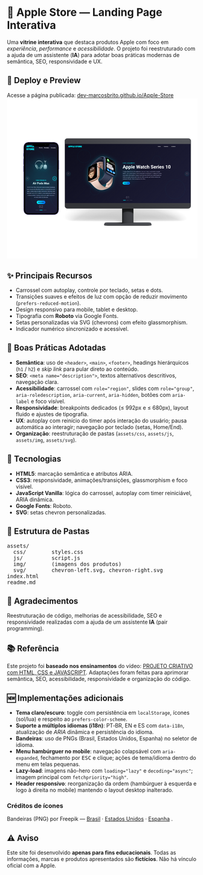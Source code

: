 <h1>🍏 Apple Store — Landing Page Interativa</h1>

<p>
  Uma <strong>vitrine interativa</strong> que destaca produtos Apple com foco em
  <em>experiência</em>, <em>performance</em> e <em>acessibilidade</em>. O projeto foi
  reestruturado com a ajuda de um assistente (<strong>IA</strong>) para adotar boas práticas modernas de semântica, SEO, responsividade e UX.
</p>

<h2>🔗 Deploy e Preview</h2>
<p>
  Acesse a página publicada: 
  <a href="https://dev-marcosbrito.github.io/Apple-Store/" target="_blank" rel="noopener noreferrer">dev-marcosbrito.github.io/Apple-Store</a> 
  
  <img src="https://github.com/Dev-MarcosBrito/Apple-Store/blob/main/assets/img/preview-mockups.png?raw=true">
</p>

<h2>✨ Principais Recursos</h2>
<ul>
  <li>Carrossel com autoplay, controle por teclado, setas e dots.</li>
  <li>Transições suaves e efeitos de luz com opção de reduzir movimento (<code>prefers-reduced-motion</code>).</li>
  <li>Design responsivo para mobile, tablet e desktop.</li>
  <li>Tipografia com <strong>Roboto</strong> via Google Fonts.</li>
  <li>Setas personalizadas via SVG (chevrons) com efeito glassmorphism.</li>
  <li>Indicador numérico sincronizado e acessível.</li>
</ul>

<h2>🧭 Boas Práticas Adotadas</h2>
<ul>
  <li><strong>Semântica</strong>: uso de <code>&lt;header&gt;</code>, <code>&lt;main&gt;</code>, <code>&lt;footer&gt;</code>, headings hierárquicos (<code>h1</code> / <code>h2</code>) e <em>skip link</em> para pular direto ao conteúdo.</li>
  <li><strong>SEO</strong>: <code>&lt;meta name="description"&gt;</code>, textos alternativos descritivos, navegação clara.</li>
  <li><strong>Acessibilidade</strong>: carrossel com <code>role="region"</code>, slides com <code>role="group"</code>, <code>aria-roledescription</code>, <code>aria-current</code>, <code>aria-hidden</code>, botões com <code>aria-label</code> e foco visível.</li>
  <li><strong>Responsividade</strong>: breakpoints dedicados (≤ 992px e ≤ 680px), layout fluido e ajustes de tipografia.</li>
  <li><strong>UX</strong>: autoplay com reinício do timer após interação do usuário; pausa automática ao interagir; navegação por teclado (setas, Home/End).</li>
  <li><strong>Organização</strong>: reestruturação de pastas (<code>assets/css</code>, <code>assets/js</code>, <code>assets/img</code>, <code>assets/svg</code>).</li>
</ul>

<h2>🧩 Tecnologias</h2>
<ul>
  <li><strong>HTML5</strong>: marcação semântica e atributos ARIA.</li>
  <li><strong>CSS3</strong>: responsividade, animações/transições, glassmorphism e foco visível.</li>
  <li><strong>JavaScript Vanilla</strong>: lógica do carrossel, autoplay com timer reiniciável, ARIA dinâmica.</li>
  <li><strong>Google Fonts</strong>: Roboto.</li>
  <li><strong>SVG</strong>: setas chevron personalizadas.</li>
</ul>

<h2>📁 Estrutura de Pastas</h2>
<pre>
assets/
  css/        styles.css
  js/         script.js
  img/        (imagens dos produtos)
  svg/        chevron-left.svg, chevron-right.svg
index.html
readme.md
</pre>

<h2>🤝 Agradecimentos</h2>
<p>
  Reestruturação de código, melhorias de acessibilidade, SEO e responsividade realizadas com a ajuda de um assistente <strong>IA</strong> (pair programming).
</p>

<h2>📚 Referência</h2>
<p>
  Este projeto foi <strong>baseado nos ensinamentos</strong> do vídeo:
  <a href="https://youtu.be/o_yiPCiwzUs?si=5hAv0MJd1AqGTziA" target="_blank" rel="noopener noreferrer">PROJETO CRIATIVO com HTML, CSS e JAVASCRIPT</a>.
  Adaptações foram feitas para aprimorar semântica, SEO, acessibilidade, responsividade e organização do código.
 </p>


<h2>🆕 Implementações adicionais</h2>
<ul>
  <li><strong>Tema claro/escuro</strong>: toggle com persistência em <code>localStorage</code>, ícones (sol/lua) e respeito ao <code>prefers-color-scheme</code>.</li>
  <li><strong>Suporte a múltiplos idiomas (i18n)</strong>: PT‑BR, EN e ES com <code>data-i18n</code>, atualização de <em>ARIA</em> dinâmica e persistência do idioma.</li>
  <li><strong>Bandeiras</strong>: uso de PNGs (Brasil, Estados Unidos, Espanha) no seletor de idioma.</li>
  <li><strong>Menu hambúrguer no mobile</strong>: navegação colapsável com <code>aria-expanded</code>, fechamento por <kbd>ESC</kbd> e clique; ações de tema/idioma dentro do menu em telas pequenas.</li>
  <li><strong>Lazy-load</strong>: imagens não-hero com <code>loading="lazy"</code> e <code>decoding="async"</code>; imagem principal com <code>fetchpriority="high"</code>.</li>
  <li><strong>Header responsivo</strong>: reorganização da ordem (hambúrguer à esquerda e logo à direita no mobile) mantendo o layout desktop inalterado.</li>
</ul>

<h3>Créditos de ícones</h3>
<p>
  Bandeiras (PNG) por Freepik — 
  <a href="https://www.flaticon.com/br/icones-gratis/brasil" target="_blank" rel="noopener noreferrer">Brasil</a> ·
  <a href="https://www.flaticon.com/br/icones-gratis/estados-unidos" target="_blank" rel="noopener noreferrer">Estados Unidos</a> ·
  <a href="https://www.flaticon.com/br/icones-gratis/espanha" target="_blank" rel="noopener noreferrer">Espanha</a>
.</p>


<h2>⚠️ Aviso</h2>
<p>
  Este site foi desenvolvido <strong>apenas para fins educacionais</strong>. Todas as informações, marcas e produtos apresentados são <strong>fictícios</strong>.
  Não há vínculo oficial com a Apple.
</p>
